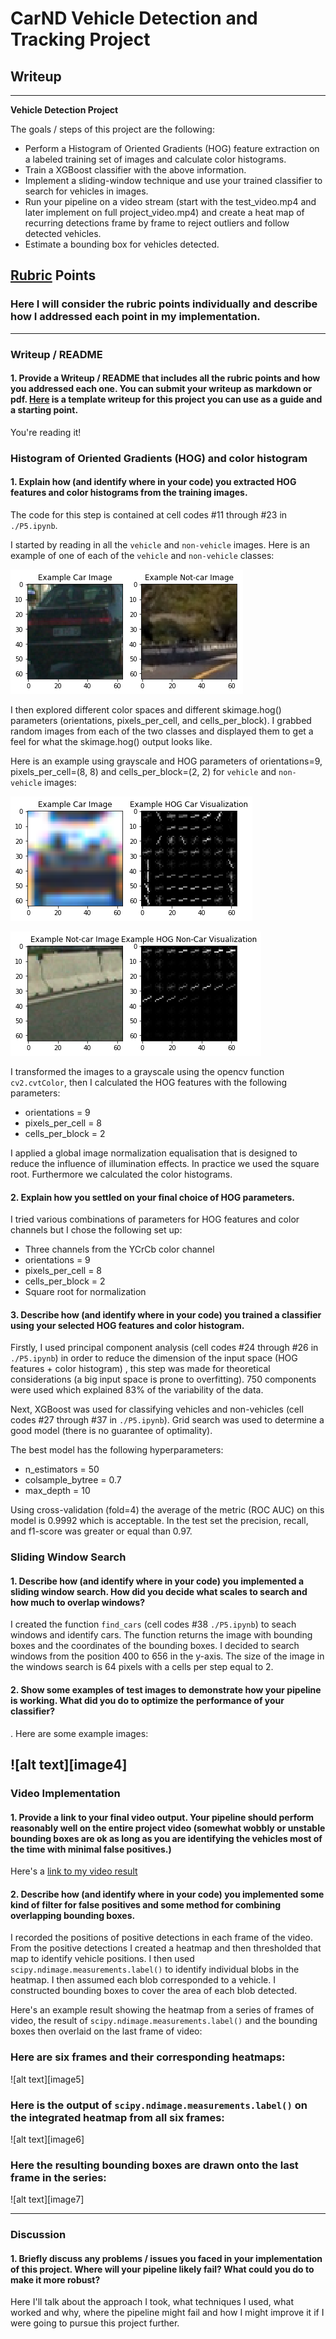 # CarND Vehicle Detection and Tracking Project

## Writeup 

---

**Vehicle Detection Project**

The goals / steps of this project are the following:

* Perform a Histogram of Oriented Gradients (HOG) feature extraction on a labeled training set of images and calculate color histograms.
* Train a XGBoost classifier with the above information.
* Implement a sliding-window technique and use your trained classifier to search for vehicles in images.
* Run your pipeline on a video stream (start with the test_video.mp4 and later implement on full project_video.mp4) and create a heat map of recurring detections frame by frame to reject outliers and follow detected vehicles.
* Estimate a bounding box for vehicles detected.

[//]: # (Image References)
[image1]: ./images/image01.png
[image2]: ./images/image02.png
[image3]: ./images/image03.png

## [Rubric](https://review.udacity.com/#!/rubrics/513/view) Points
### Here I will consider the rubric points individually and describe how I addressed each point in my implementation.  

---
### Writeup / README

#### 1. Provide a Writeup / README that includes all the rubric points and how you addressed each one.  You can submit your writeup as markdown or pdf.  [Here](https://github.com/udacity/CarND-Vehicle-Detection/blob/master/writeup_template.md) is a template writeup for this project you can use as a guide and a starting point.  

You're reading it!

### Histogram of Oriented Gradients (HOG) and color histogram

#### 1. Explain how (and identify where in your code) you extracted HOG features and color histograms from the training images.

The code for this step is contained at cell codes #11 through #23 in `./P5.ipynb`.  

I started by reading in all the `vehicle` and `non-vehicle` images.  Here is an example of one of each of the `vehicle` and `non-vehicle` classes:

![alt text][image1]

I then explored different color spaces and different skimage.hog() parameters (orientations, pixels_per_cell, and cells_per_block). I grabbed random images from each of the two classes and displayed them to get a feel for what the skimage.hog() output looks like.

Here is an example using grayscale and HOG parameters of orientations=9, pixels_per_cell=(8, 8) and cells_per_block=(2, 2) for `vehicle` and `non-vehicle` images:

![alt text][image2]

![alt text][image3]

I transformed the images to a grayscale using  the opencv function `cv2.cvtColor`, then I calculated the HOG features with the following parameters: 

* orientations = 9
* pixels_per_cell = 8
* cells_per_block = 2

I applied a global image normalization equalisation that is designed to reduce the influence of illumination effects. In practice we used the square root. Furthermore we calculated the color histograms. 


#### 2. Explain how you settled on your final choice of HOG parameters.

I tried various combinations of parameters for HOG features and color channels but I chose the following set up: 

* Three channels from the YCrCb color channel
* orientations = 9
* pixels_per_cell = 8
* cells_per_block = 2
* Square root for normalization


#### 3. Describe how (and identify where in your code) you trained a classifier using your selected HOG features and color histogram.

Firstly, I used principal component analysis (cell codes #24 through #26 in `./P5.ipynb`) in order to reduce the dimension of the input space (HOG features + color histogram) , this step was made for theoretical considerations (a big input space is prone to overfitting). 750 components were used which explained 83% of the variability of the data.

Next, XGBoost was used for classifying vehicles and non-vehicles (cell codes #27 through #37 in `./P5.ipynb`). Grid search was used to determine a good model (there is no guarantee of optimality). 

The best model has the following hyperparameters:
* n_estimators = 50
* colsample_bytree = 0.7
* max_depth = 10

Using cross-validation (fold=4) the average of the metric (ROC AUC) on this model is 0.9992 which is acceptable. In the test set the precision, recall, and f1-score was greater or equal than 0.97.

### Sliding Window Search

#### 1. Describe how (and identify where in your code) you implemented a sliding window search.  How did you decide what scales to search and how much to overlap windows?

I created the function `find_cars` (cell codes #38 `./P5.ipynb`)  to seach windows and identify cars. The function returns the image with bounding boxes and the coordinates of the bounding boxes. I decided to search windows from the position 400 to 656 in the y-axis. The size of the image in the windows search is 64 pixels with a cells per step equal to 2. 


#### 2. Show some examples of test images to demonstrate how your pipeline is working.  What did you do to optimize the performance of your classifier?

.  Here are some example images:

![alt text][image4]
---

### Video Implementation

#### 1. Provide a link to your final video output.  Your pipeline should perform reasonably well on the entire project video (somewhat wobbly or unstable bounding boxes are ok as long as you are identifying the vehicles most of the time with minimal false positives.)
Here's a [link to my video result](./project_video.mp4)


#### 2. Describe how (and identify where in your code) you implemented some kind of filter for false positives and some method for combining overlapping bounding boxes.

I recorded the positions of positive detections in each frame of the video.  From the positive detections I created a heatmap and then thresholded that map to identify vehicle positions.  I then used `scipy.ndimage.measurements.label()` to identify individual blobs in the heatmap.  I then assumed each blob corresponded to a vehicle.  I constructed bounding boxes to cover the area of each blob detected.  

Here's an example result showing the heatmap from a series of frames of video, the result of `scipy.ndimage.measurements.label()` and the bounding boxes then overlaid on the last frame of video:

### Here are six frames and their corresponding heatmaps:

![alt text][image5]

### Here is the output of `scipy.ndimage.measurements.label()` on the integrated heatmap from all six frames:
![alt text][image6]

### Here the resulting bounding boxes are drawn onto the last frame in the series:
![alt text][image7]



---

### Discussion

#### 1. Briefly discuss any problems / issues you faced in your implementation of this project.  Where will your pipeline likely fail?  What could you do to make it more robust?

Here I'll talk about the approach I took, what techniques I used, what worked and why, where the pipeline might fail and how I might improve it if I were going to pursue this project further.  


